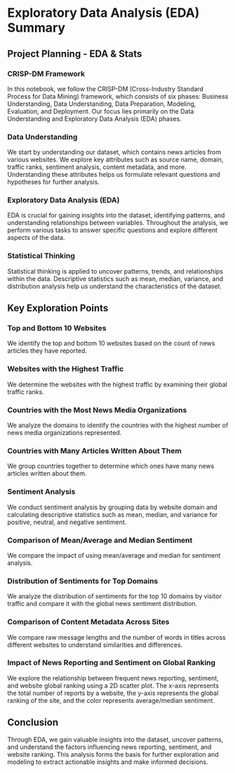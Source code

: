 # Exploratory Data Analysis (EDA) Summary

## Project Planning - EDA & Stats

### CRISP-DM Framework
In this notebook, we follow the CRISP-DM (Cross-Industry Standard Process for Data Mining) framework, which consists of six phases: Business Understanding, Data Understanding, Data Preparation, Modeling, Evaluation, and Deployment. Our focus lies primarily on the Data Understanding and Exploratory Data Analysis (EDA) phases.

### Data Understanding
We start by understanding our dataset, which contains news articles from various websites. We explore key attributes such as source name, domain, traffic ranks, sentiment analysis, content metadata, and more. Understanding these attributes helps us formulate relevant questions and hypotheses for further analysis.

### Exploratory Data Analysis (EDA)
EDA is crucial for gaining insights into the dataset, identifying patterns, and understanding relationships between variables. Throughout the analysis, we perform various tasks to answer specific questions and explore different aspects of the data.

### Statistical Thinking
Statistical thinking is applied to uncover patterns, trends, and relationships within the data. Descriptive statistics such as mean, median, variance, and distribution analysis help us understand the characteristics of the dataset.

## Key Exploration Points

### Top and Bottom 10 Websites
We identify the top and bottom 10 websites based on the count of news articles they have reported.

### Websites with the Highest Traffic
We determine the websites with the highest traffic by examining their global traffic ranks.

### Countries with the Most News Media Organizations
We analyze the domains to identify the countries with the highest number of news media organizations represented.

### Countries with Many Articles Written About Them
We group countries together to determine which ones have many news articles written about them.

### Sentiment Analysis
We conduct sentiment analysis by grouping data by website domain and calculating descriptive statistics such as mean, median, and variance for positive, neutral, and negative sentiment.

### Comparison of Mean/Average and Median Sentiment
We compare the impact of using mean/average and median for sentiment analysis.

### Distribution of Sentiments for Top Domains
We analyze the distribution of sentiments for the top 10 domains by visitor traffic and compare it with the global news sentiment distribution.

### Comparison of Content Metadata Across Sites
We compare raw message lengths and the number of words in titles across different websites to understand similarities and differences.

### Impact of News Reporting and Sentiment on Global Ranking
We explore the relationship between frequent news reporting, sentiment, and website global ranking using a 2D scatter plot. The x-axis represents the total number of reports by a website, the y-axis represents the global ranking of the site, and the color represents average/median sentiment.

## Conclusion
Through EDA, we gain valuable insights into the dataset, uncover patterns, and understand the factors influencing news reporting, sentiment, and website ranking. This analysis forms the basis for further exploration and modeling to extract actionable insights and make informed decisions.

